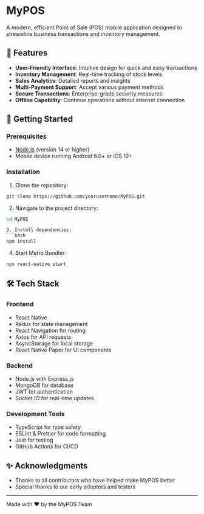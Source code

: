 # MyPOS

A modern, efficient Point of Sale (POS) mobile application designed to streamline business transactions and inventory management.

## 📱 Features

- **User-Friendly Interface**: Intuitive design for quick and easy transactions
- **Inventory Management**: Real-time tracking of stock levels
- **Sales Analytics**: Detailed reports and insights
- **Multi-Payment Support**: Accept various payment methods
- **Secure Transactions**: Enterprise-grade security measures
- **Offline Capability**: Continue operations without internet connection

## 🚀 Getting Started

### Prerequisites

- [Node.js](https://nodejs.org/) (version 14 or higher)
- Mobile device running Android 6.0+ or iOS 12+

### Installation

1. Clone the repository:
```bash
git clone https://github.com/yourusername/MyPOS.git
```
2. Navigate to the project directory:
```bash
cd MyPOS

3. Install dependencies:
```bash
npm install
```
4. Start Metro Bundler:
```bash
npx react-native start
```

## 🛠️ Tech Stack
### Frontend
- React Native
- Redux for state management
- React Navigation for routing
- Axios for API requests
- AsyncStorage for local storage
- React Native Paper for UI components
### Backend
- Node.js with Express.js
- MongoDB for database
- JWT for authentication
- Socket.IO for real-time updates
### Development Tools
- TypeScript for type safety
- ESLint & Prettier for code formatting
- Jest for testing
- GitHub Actions for CI/CD

## ✨ Acknowledgments
- Thanks to all contributors who have helped make MyPOS better
- Special thanks to our early adopters and testers
--------------------------------------------------------------------------
Made with ❤️ by the MyPOS Team
